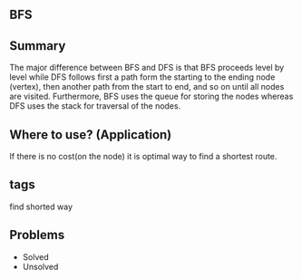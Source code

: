 ## BFS

## Summary

The major difference between BFS and DFS is that BFS proceeds level by level while DFS follows first a path form the starting to the ending node (vertex), then another path from the start to end, and so on until all nodes are visited. Furthermore, BFS uses the queue for storing the nodes whereas DFS uses the stack for traversal of the nodes.

## Where to use? (Application)
If there is no cost(on the node) it is optimal way to find a shortest route.

## tags
find shorted way

## Problems
- Solved
- Unsolved

